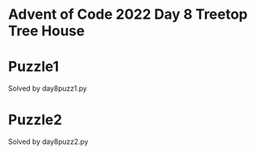 # Advent of Code 2022 Day 8 Treetop Tree House

# Puzzle1
Solved by day8puzz1.py

# Puzzle2
Solved by day8puzz2.py






